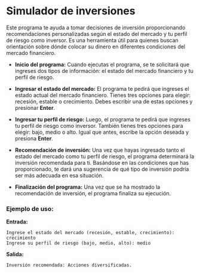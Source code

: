 # Simulador de inversiones
Este programa te ayuda a tomar decisiones de inversión proporcionando recomendaciones personalizadas según el estado del mercado y tu perfil de riesgo como inversor. 
Es una herramienta útil para quienes buscan orientación sobre dónde colocar su dinero en diferentes condiciones del mercado financiero.

- **Inicio del programa:**
Cuando ejecutas el programa, se te solicitará que ingreses dos tipos de información: el estado del mercado financiero y tu perfil de riesgo.

- **Ingresar el estado del mercado:**
El programa te pedirá que ingreses el estado actual del mercado financiero. Tienes tres opciones para elegir: recesión, estable o crecimiento. Debes escribir una de estas opciones y presionar **Enter**.

- **Ingresar tu perfil de riesgo:**
Luego, el programa te pedirá que ingreses tu perfil de riesgo como inversor. También tienes tres opciones para elegir: bajo, medio o alto. Igual que antes, escribe la opción deseada y presiona **Enter**.

- **Recomendación de inversión:**
Una vez que hayas ingresado tanto el estado del mercado como tu perfil de riesgo, el programa determinará la inversión recomendada para ti. Basándose en las condiciones que has proporcionado, te dará una sugerencia de qué tipo de inversión podría ser más adecuada en esa situación.

- **Finalización del programa:**
Una vez que se ha mostrado la recomendación de inversión, el programa finaliza su ejecución.

### Ejemplo de uso:
**Entrada:**
```plaintext
Ingrese el estado del mercado (recesión, estable, crecimiento): crecimiento
Ingrese su perfil de riesgo (bajo, medio, alto): medio
```
**Salida:**
```plaintext
Inversión recomendada: Acciones diversificadas.
```





